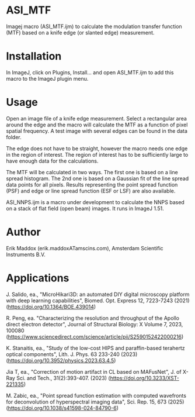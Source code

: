 # ASI_MTF
Imagej macro (ASI_MTF.ijm) to calculate the modulation transfer function (MTF) based on a knife edge (or slanted edge) measurement.

# Installation
In ImageJ, click on Plugins, Install... and open ASI_MTF.ijm to add this macro to the ImageJ plugin menu.

# Usage
Open an image file of a knife edge measurement. Select a rectangular area around the edge and the macro will calculate
the MTF as a function of pixel spatial frequency. A test image with several edges can be found in the data folder.

The edge does not have to be straight, however the macro needs one edge in the region of interest. The region of interest has to be sufficiently large to have enough data for the calculations.

The MTF will be calculated in two ways. The first one is based on a line spread histogram. The 2nd one is based on a Gaussian fit of the line spread data points for all pixels. Results representing the point spread function (PSF) and edge or line spread function (ESF or LSF) are also available.

ASI_NNPS.ijm is a macro under development to calculate the NNPS based on a stack of flat field (open beam) images. It runs in ImageJ 1.51.

# Author
Erik Maddox (erik.maddoxATamscins.com), Amsterdam Scientific Instruments B.V.

# Applications
J. Salido, ea., "MicroHikari3D: an automated DIY digital microscopy platform with deep learning capabilities", Biomed. Opt. Express 12, 7223-7243 (2021) (https://doi.org/10.1364/BOE.439014)

R. Peng, ea. "Characterizing the resolution and throughput of the Apollo direct electron detector", Journal of Structural Biology: X
Volume 7, 2023, 100080 (https://www.sciencedirect.com/science/article/pii/S2590152422000216)

K. Stanaitis, ea., "Study of the low-cost HIPS and paraffin-based terahertz optical components", Lith. J. Phys. 63 233-240 (2023) (https://doi.org/10.3952/physics.2023.63.4.5)

Jia T, ea., "Correction of motion artifact in CL based on MAFusNet", J. of X-Ray Sci. and Tech., 31(2):393-407. (2023) (https://doi.org/10.3233/XST-221335)

M. Zabic, ea., "Point spread function estimation with computed wavefronts for deconvolution of hyperspectral imaging data", Sci. Rep. 15, 673 (2025) (https://doi.org/10.1038/s41598-024-84790-6)


